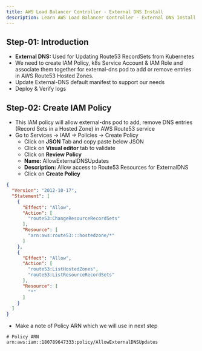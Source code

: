```yaml
---
title: AWS Load Balancer Controller - External DNS Install
description: Learn AWS Load Balancer Controller - External DNS Install
---
```


## Step-01: Introduction
- **External DNS:** Used for Updating Route53 RecordSets from Kubernetes 
- We need to create IAM Policy, k8s Service Account & IAM Role and associate them together for external-dns pod to add or remove entries in AWS Route53 Hosted Zones. 
- Update External-DNS default manifest to support our needs
- Deploy & Verify logs

## Step-02: Create IAM Policy
- This IAM policy will allow external-dns pod to add, remove DNS entries (Record Sets in a Hosted Zone) in AWS Route53 service
- Go to Services -> IAM -> Policies -> Create Policy
  - Click on **JSON** Tab and copy paste below JSON
  - Click on **Visual editor** tab to validate
  - Click on **Review Policy**
  - **Name:** AllowExternalDNSUpdates 
  - **Description:** Allow access to Route53 Resources for ExternalDNS
  - Click on **Create Policy**  

```json
{
  "Version": "2012-10-17",
  "Statement": [
    {
      "Effect": "Allow",
      "Action": [
        "route53:ChangeResourceRecordSets"
      ],
      "Resource": [
        "arn:aws:route53:::hostedzone/*"
      ]
    },
    {
      "Effect": "Allow",
      "Action": [
        "route53:ListHostedZones",
        "route53:ListResourceRecordSets"
      ],
      "Resource": [
        "*"
      ]
    }
  ]
}
```
- Make a note of Policy ARN which we will use in next step
```t
# Policy ARN
arn:aws:iam::180789647333:policy/AllowExternalDNSUpdates
```  

